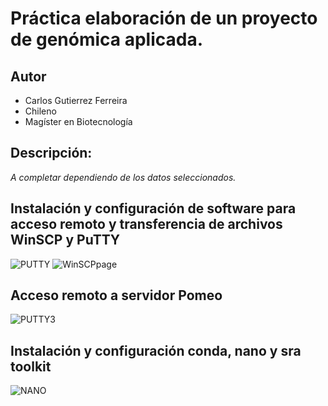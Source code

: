 # Práctica elaboración de un proyecto de genómica aplicada.

## **Autor**
- Carlos Gutierrez Ferreira
- Chileno
- Magíster en Biotecnología

## **Descripción:**  
_A completar dependiendo de los datos seleccionados._








## Instalación y configuración de software para acceso remoto y transferencia de archivos WinSCP y PuTTY

![PUTTY](https://user-images.githubusercontent.com/80927233/119920352-34d03200-bf3a-11eb-815e-ce236832d618.jpg)
![WinSCPpage](https://user-images.githubusercontent.com/80927233/119920551-84aef900-bf3a-11eb-8c0f-fb8a2d486099.jpg)

## Acceso remoto a servidor Pomeo

![PUTTY3](https://user-images.githubusercontent.com/80927233/119919416-67792b00-bf38-11eb-8e85-ffe2a8c69777.jpg)

## Instalación y configuración conda, nano y sra toolkit

![NANO](https://user-images.githubusercontent.com/80927233/119920375-3dc10380-bf3a-11eb-885f-92805dd9d2b1.jpg)

